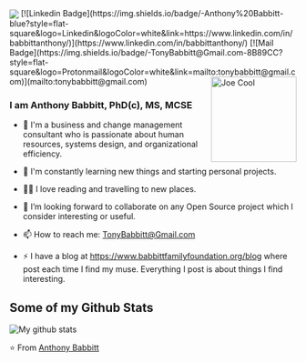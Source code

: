 <img align="center" src="https://raw.githubusercontent.com/saviomartin/saviomartin/master/assets/banner.gif"/>
[![Linkedin Badge](https://img.shields.io/badge/-Anthony%20Babbitt-blue?style=flat-square&logo=Linkedin&logoColor=white&link=https://www.linkedin.com/in/babbittanthony/)](https://www.linkedin.com/in/babbittanthony/)
[![Mail Badge](https://img.shields.io/badge/-TonyBabbitt@Gmail.com-8B89CC?style=flat-square&logo=Protonmail&logoColor=white&link=mailto:tonybabbitt@gmail.com)](mailto:tonybabbitt@gmail.com)
<a href="https://www.BabbittFamilyFoundation.org/"><img alt="Joe Cool" src="https://i.pinimg.com/236x/98/fc/3e/98fc3e30e7739ff32489465f1259161c--streng-snoopy.jpg" align="right" height="150" /></a>

### I am Anthony Babbitt, PhD(c), MS, MCSE

- 🔭 I'm a business and change management consultant who is passionate about human resources, systems design, and organizational efficiency.

- 🌱 I'm constantly learning new things and starting personal projects. 

- 🚴‍♂️ I love reading and travelling to new places.

- 👯 I’m looking forward to collaborate on any Open Source project which I consider interesting or useful.

- 📫 How to reach me: TonyBabbitt@Gmail.com

- ⚡ I have a blog at https://www.babbittfamilyfoundation.org/blog where post each time I find my muse. Everything I post is about things I find interesting.

## Some of my Github Stats
![My github stats](https://github-readme-stats.vercel.app/api?username=abbabbitttt&show_icons=true)

⭐️ From [Anthony Babbitt](https://github.com/abbabbitttt)
